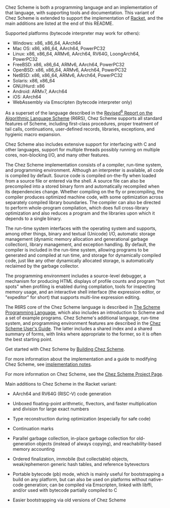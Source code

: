 Chez Scheme is both a programming language and an implementation of
that language, with supporting tools and documentation.
This variant of Chez Scheme is extended to support the implementation
of [Racket](https://racket-lang.org/), and the main additions are
listed at the end of this README.

Supported platforms (bytecode interpreter may work for others):

 * Windows: x86, x86_64, AArch64
 * Mac OS: x86, x86_64, AArch64, PowerPC32
 * Linux: x86, x86_64, ARMv6, AArch64, RV64G, LoongArch64, PowerPC32
 * FreeBSD: x86, x86_64, ARMv6, AArch64, PowerPC32
 * OpenBSD: x86, x86_64, ARMv6, AArch64, PowerPC32
 * NetBSD: x86, x86_64, ARMv6, AArch64, PowerPC32
 * Solaris: x86, x86_64
 * GNU/Hurd: x86
 * Android: ARMv7, AArch64
 * iOS: AArch64
 * WebAssembly via Emscripten (bytecode interpreter only)

As a superset of the language described in the
[Revised<sup>6</sup> Report on the Algorithmic Language Scheme](http://www.r6rs.org)
(R6RS), Chez Scheme supports all standard features of Scheme,
including first-class procedures, proper treatment of tail calls,
continuations, user-defined records, libraries, exceptions, and
hygienic macro expansion.

Chez Scheme also includes extensive support for interfacing with C
and other languages, support for multiple threads possibly running
on multiple cores, non-blocking I/O, and many other features.

The Chez Scheme implementation consists of a compiler, run-time
system, and programming environment.
Although an interpreter is available, all code is compiled by
default.
Source code is compiled on-the-fly when loaded from a source file
or entered via the shell.
A source file can also be precompiled into a stored binary form and
automatically recompiled when its dependencies change.
Whether compiling on the fly or precompiling, the compiler produces
optimized machine code, with some optimization across separately
compiled library boundaries.
The compiler can also be directed to perform whole-program compilation,
which does full cross-library optimization and also reduces a
program and the libraries upon which it depends to a single binary.

The run-time system interfaces with the operating system and supports,
among other things, binary and textual (Unicode) I/O, automatic
storage management (dynamic memory allocation and generational
garbage collection), library management, and exception handling.
By default, the compiler is included in the run-time system, allowing
programs to be generated and compiled at run time, and storage for
dynamically compiled code, just like any other dynamically allocated
storage, is automatically reclaimed by the garbage collector.

The programming environment includes a source-level debugger, a
mechanism for producing HTML displays of profile counts and program
"hot spots" when profiling is enabled during compilation, tools for
inspecting memory usage, and an interactive shell interface (the
expression editor, or "expeditor" for short) that supports multi-line
expression editing.

The R6RS core of the Chez Scheme language is described in
[The Scheme Programming Language](http://www.scheme.com/tspl4/),
which also includes an introduction to Scheme and a set of example programs.
Chez Scheme's additional language, run-time system, and
programming environment features are described in the
[Chez Scheme User's Guide](http://cisco.github.io/ChezScheme/csug10.0/csug.html).
The latter includes a shared index and a shared summary of forms,
with links where appropriate to the former, so it is often the best
starting point.

Get started with Chez Scheme by [Building Chez Scheme](BUILDING).

For more information about the implementation and a guide to modifying
Chez Scheme, see [implementation notes](IMPLEMENTATION.md).

For more information on Chez Scheme, see the [Chez Scheme Project Page](https://cisco.github.io/ChezScheme/).

Main additions to Chez Scheme in the Racket variant:

 * AArch64 and RV64G (RISC-V) code generation

 * Unboxed floating-point arithmetic, flvectors, and faster
   multiplication and division for large exact numbers

 * Type reconstruction during optimization (especially for safe code)

 * Continuation marks

 * Parallel garbage collection, in-place garbage collection for
   old-generation objects (instead of always copying), and
   reachability-based memory accounting

 * Ordered finalization, immobile (but collectable) objects,
   weak/ephemeron generic hash tables, and reference bytevectors

 * Portable bytecode (pb) mode, which is mainly useful for
   bootstrapping a build on any platform, but can also be used on
   platforms without native-code generation; can be compiled via
   Emscripten, linked with libffi, and/or used with bytecode partially
   compiled to C

 * Easier bootstrapping via old versions of Chez Scheme
